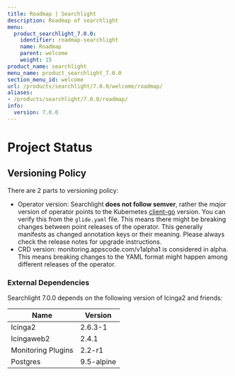```yaml
---
title: Roadmap | Searchlight
description: Roadmap of searchlight
menu:
  product_searchlight_7.0.0:
    identifier: roadmap-searchlight
    name: Roadmap
    parent: welcome
    weight: 15
product_name: searchlight
menu_name: product_searchlight_7.0.0
section_menu_id: welcome
url: /products/searchlight/7.0.0/welcome/roadmap/
aliases:
- /products/searchlight/7.0.0/roadmap/
info:
  version: 7.0.0
---
```


# Project Status

## Versioning Policy
There are 2 parts to versioning policy:

 - Operator version: Searchlight __does not follow semver__, rather the _major_ version of operator points to the
Kubernetes [client-go](https://github.com/kubernetes/client-go#branches-and-tags) version.
You can verify this from the `glide.yaml` file. This means there might be breaking changes
between point releases of the operator. This generally manifests as changed annotation keys or their meaning.
Please always check the release notes for upgrade instructions.
 - CRD version: monitoring.appscode.com/v1alpha1 is considered in alpha. This means breaking changes to the YAML format
might happen among different releases of the operator.

### External Dependencies
Searchlight 7.0.0 depends on the following version of Icinga2 and friends:

| Name                   | Version    |
|------------------------|------------|
| Icinga2                | 2.6.3-1    |
| Icingaweb2             | 2.4.1      |
| Monitoring Plugins     | 2.2-r1     |
| Postgres               | 9.5-alpine |
